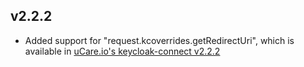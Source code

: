 ## v2.2.2

- Added support for "request.kcoverrides.getRedirectUri", which is available in [uCare.io's keycloak-connect v2.2.2](https://github.com/uCare-SG/keycloak-nodejs-connect)
